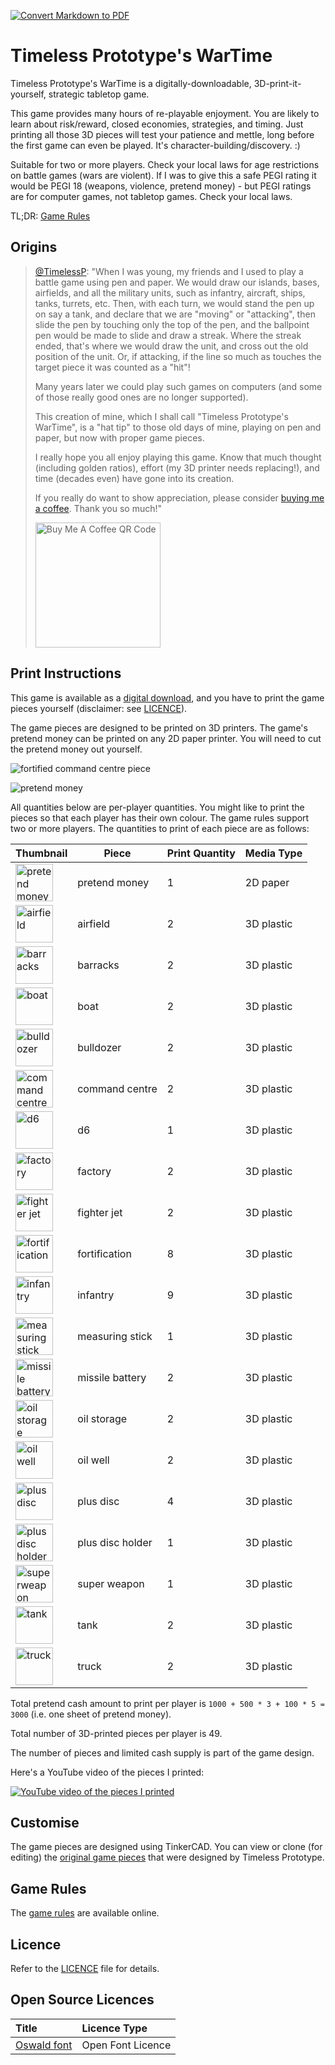 [![Convert Markdown to PDF](https://github.com/TimelessP/wartime/actions/workflows/convert-to-pdf.yml/badge.svg)](https://github.com/TimelessP/wartime/actions/workflows/convert-to-pdf.yml)

# Timeless Prototype's WarTime

Timeless Prototype's WarTime is a digitally-downloadable, 3D-print-it-yourself, strategic tabletop game.

This game provides many hours of re-playable enjoyment. You are likely to learn about risk/reward, closed economies, strategies, and timing. Just printing all those 3D pieces will test your patience and mettle, long before the first game can even be played. It's character-building/discovery. :)

Suitable for two or more players. Check your local laws for age restrictions on battle games (wars are violent). If I was to give this a safe PEGI rating it would be PEGI 18 (weapons, violence, pretend money) - but PEGI ratings are for computer games, not tabletop games. Check your local laws.

TL;DR: [Game Rules](wartime-rules.md)

## Origins

> [@TimelessP](https://github.com/TimelessP): "When I was young, my friends and I used to play a battle game using pen and paper. We would draw our islands, bases, airfields, and all the military units, such as infantry, aircraft, ships, tanks, turrets, etc. Then, with each turn, we would stand the pen up on say a tank, and declare that we are "moving" or "attacking", then slide the pen by touching only the top of the pen, and the ballpoint pen would be made to slide and draw a streak. Where the streak ended, that's where we would draw the unit, and cross out the old position of the unit. Or, if attacking, if the line so much as touches the target piece it was counted as a "hit"!
> 
> Many years later we could play such games on computers (and some of those really good ones are no longer supported).
> 
> This creation of mine, which I shall call "Timeless Prototype's WarTime", is a "hat tip" to those old days of mine, playing on pen and paper, but now with proper game pieces.
> 
> I really hope you all enjoy playing this game. Know that much thought (including golden ratios), effort (my 3D printer needs replacing!), and time (decades even) have gone into its creation.
> 
> If you really do want to show appreciation, please consider [buying me a coffee](https://www.buymeacoffee.com/timelessp). Thank you so much!"
> 
> <img src="media/images/bmc_qr.png" width="200" height="200" alt="Buy Me A Coffee QR Code" />

## Print Instructions

This game is available as a [digital download](https://github.com/TimelessP/wartime), and you have to print the game pieces yourself (disclaimer: see [LICENCE](LICENSE.txt)).

The game pieces are designed to be printed on 3D printers. The game's pretend money can be printed on any 2D paper
printer. You will need to cut the pretend money out yourself.

![fortified command centre piece](media/thumbnails/thumbnail-command-centre-fortified.png "fortified command centre")

![pretend money](media/paper/wartime-pretend-money.png "pretend money")

All quantities below are per-player quantities. You might like to print the pieces so that each player has their own
colour. The game rules support two or more players. The quantities to print of each piece are as follows:

| Thumbnail                                                                                                                                                                        | Piece            | Print Quantity | Media Type |
|:---------------------------------------------------------------------------------------------------------------------------------------------------------------------------------|------------------|----------------|------------|
| [<img src="media/paper/wartime-pretend-money.png" alt="pretend money" width="60" height="60" />](media/paper/wartime-pretend-money.pdf)                                          | pretend money    | 1              | 2D paper   |
| [<img src="media/thumbnails/thumbnail-airfield.png" alt="airfield" width="60" height="60" />](media/3d-prints/3dpiece-airfield.stl "airfield")                                   | airfield         | 2              | 3D plastic |
| [<img src="media/thumbnails/thumbnail-barracks.png" alt="barracks" width="60" height="60" />](media/3d-prints/3dpiece-barracks.stl "barracks")                                   | barracks         | 2              | 3D plastic |
| [<img src="media/thumbnails/thumbnail-boat.png" alt="boat" width="60" height="60" />](media/3d-prints/3dpiece-boat.stl "boat")                                                   | boat             | 2              | 3D plastic |
| [<img src="media/thumbnails/thumbnail-bulldozer.png" alt="bulldozer" width="60" height="60" />](media/3d-prints/3dpiece-bulldozer.stl "bulldozer")                               | bulldozer        | 2              | 3D plastic |
| [<img src="media/thumbnails/thumbnail-command-centre.png" alt="command centre" width="60" height="60" />](media/3d-prints/3dpiece-command-centre.stl "command centre")           | command centre   | 2              | 3D plastic |
| [<img src="media/thumbnails/thumbnail-d6.png" alt="d6" width="60" height="60" />](media/3d-prints/3dpiece-d6.stl "d6")                                                           | d6               | 1              | 3D plastic |
| [<img src="media/thumbnails/thumbnail-factory.png" alt="factory" width="60" height="60" />](media/3d-prints/3dpiece-factory.stl "factory")                                       | factory          | 2              | 3D plastic |
| [<img src="media/thumbnails/thumbnail-fighter-jet.png" alt="fighter jet" width="60" height="60" />](media/3d-prints/3dpiece-fighter-jet.stl "fighter jet")                       | fighter jet      | 2              | 3D plastic |
| [<img src="media/thumbnails/thumbnail-fortification.png" alt="fortification" width="60" height="60" />](media/3d-prints/3dpiece-fortification.stl "fortification")               | fortification    | 8              | 3D plastic |
| [<img src="media/thumbnails/thumbnail-infantry.png" alt="infantry" width="60" height="60" />](media/3d-prints/3dpiece-infantry.stl "infantry")                                   | infantry         | 9              | 3D plastic |
| [<img src="media/thumbnails/thumbnail-measuring-stick.png" alt="measuring stick" width="60" height="60" />](media/3d-prints/3dpiece-measuring-stick.stl "measuring stick")       | measuring stick  | 1              | 3D plastic |
| [<img src="media/thumbnails/thumbnail-missile-battery.png" alt="missile battery" width="60" height="60" />](media/3d-prints/3dpiece-missile-battery.stl "missile battery")       | missile battery  | 2              | 3D plastic |
| [<img src="media/thumbnails/thumbnail-oil-storage.png" alt="oil storage" width="60" height="60" />](media/3d-prints/3dpiece-oil-storage.stl "oil storage")                       | oil storage      | 2              | 3D plastic |
| [<img src="media/thumbnails/thumbnail-oil-well.png" alt="oil well" width="60" height="60" />](media/3d-prints/3dpiece-oil-well.stl "oil well")                                   | oil well         | 2              | 3D plastic |
| [<img src="media/thumbnails/thumbnail-plus-disc-holder-1.png" alt="plus disc" width="60" height="60" />](media/3d-prints/3dpiece-plus-disc.stl "plus disc")                      | plus disc        | 4              | 3D plastic |
| [<img src="media/thumbnails/thumbnail-plus-disc-holder-2.png" alt="plus disc holder" width="60" height="60" />](media/3d-prints/3dpiece-plus-disc-holder.stl "plus disc holder") | plus disc holder | 1              | 3D plastic |
| [<img src="media/thumbnails/thumbnail-superweapon.png" alt="superweapon" width="60" height="60" />](media/3d-prints/3dpiece-superweapon.stl "superweapon")                       | super weapon     | 1              | 3D plastic |
| [<img src="media/thumbnails/thumbnail-tank.png" alt="tank" width="60" height="60" />](media/3d-prints/3dpiece-tank.stl "tank")                                                   | tank             | 2              | 3D plastic |
| [<img src="media/thumbnails/thumbnail-truck.png" alt="truck" width="60" height="60" />](media/3d-prints/3dpiece-truck.stl "truck")                                               | truck            | 2              | 3D plastic |

Total pretend cash amount to print per player is `1000 + 500 * 3 + 100 * 5 = 3000` (i.e. one sheet of pretend money).

Total number of 3D-printed pieces per player is 49.

The number of pieces and limited cash supply is part of the game design.

Here's a YouTube video of the pieces I printed:

[![YouTube video of the pieces I printed](https://img.youtube.com/vi/7DOfBi7nyT8/0.jpg)](https://youtu.be/7DOfBi7nyT8)

## Customise

The game pieces are designed using TinkerCAD. You can view or clone (for editing) the [original game pieces](https://www.tinkercad.com/things/agy86gBAnTb) that were designed by Timeless Prototype.

## Game Rules

The [game rules](wartime-rules.md) are available online. 

## Licence

Refer to the [LICENCE](LICENSE.txt) file for details.

## Open Source Licences

| Title                                                                                                                        | Licence Type      |
|:-----------------------------------------------------------------------------------------------------------------------------|:------------------|
| [Oswald font](https://fonts.google.com/specimen/Oswald?preview.text=1234567890&preview.text_type=custom&category=Sans+Serif) | Open Font Licence |
